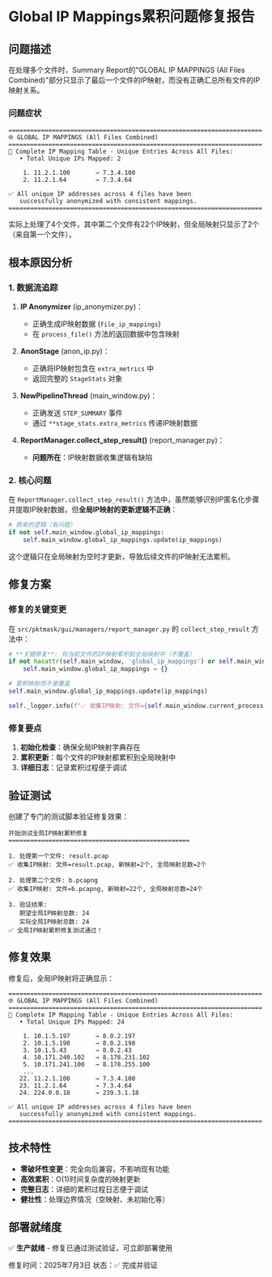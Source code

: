 # Global IP Mappings累积问题修复报告

## 问题描述

在处理多个文件时，Summary Report的"GLOBAL IP MAPPINGS (All Files Combined)"部分只显示了最后一个文件的IP映射，而没有正确汇总所有文件的IP映射关系。

### 问题症状
```
======================================================================
🌐 GLOBAL IP MAPPINGS (All Files Combined)
======================================================================
📝 Complete IP Mapping Table - Unique Entries Across All Files:
   • Total Unique IPs Mapped: 2

    1. 11.2.1.100       → 7.3.4.100
    2. 11.2.1.64        → 7.3.4.64

✅ All unique IP addresses across 4 files have been
   successfully anonymized with consistent mappings.
======================================================================
```

实际上处理了4个文件，其中第二个文件有22个IP映射，但全局映射只显示了2个（来自第一个文件）。

## 根本原因分析

### 1. 数据流追踪

1. **IP Anonymizer** (ip_anonymizer.py)：
   - 正确生成IP映射数据 (`file_ip_mappings`)
   - 在 `process_file()` 方法的返回数据中包含映射

2. **AnonStage** (anon_ip.py)：
   - 正确将IP映射包含在 `extra_metrics` 中
   - 返回完整的 `StageStats` 对象

3. **NewPipelineThread** (main_window.py)：
   - 正确发送 `STEP_SUMMARY` 事件
   - 通过 `**stage_stats.extra_metrics` 传递IP映射数据

4. **ReportManager.collect_step_result()** (report_manager.py)：
   - **问题所在**：IP映射数据收集逻辑有缺陷

### 2. 核心问题

在 `ReportManager.collect_step_result()` 方法中，虽然能够识别IP匿名化步骤并提取IP映射数据，但**全局IP映射的更新逻辑不正确**：

```python
# 原来的逻辑（有问题）
if not self.main_window.global_ip_mappings:
    self.main_window.global_ip_mappings.update(ip_mappings)
```

这个逻辑只在全局映射为空时才更新，导致后续文件的IP映射无法累积。

## 修复方案

### 修复的关键变更

在 `src/pktmask/gui/managers/report_manager.py` 的 `collect_step_result` 方法中：

```python
# **关键修复**: 将当前文件的IP映射累积到全局映射中（不覆盖）
if not hasattr(self.main_window, 'global_ip_mappings') or self.main_window.global_ip_mappings is None:
    self.main_window.global_ip_mappings = {}

# 累积映射而不是覆盖
self.main_window.global_ip_mappings.update(ip_mappings)

self._logger.info(f"✅ 收集IP映射: 文件={self.main_window.current_processing_file}, 新映射={len(ip_mappings)}个, 全局映射总数={len(self.main_window.global_ip_mappings)}个")
```

### 修复要点

1. **初始化检查**：确保全局IP映射字典存在
2. **累积更新**：每个文件的IP映射都累积到全局映射中
3. **详细日志**：记录累积过程便于调试

## 验证测试

创建了专门的测试脚本验证修复效果：

```
开始测试全局IP映射累积修复
==================================================

1. 处理第一个文件: result.pcap
✅ 收集IP映射: 文件=result.pcap, 新映射=2个, 全局映射总数=2个

2. 处理第二个文件: b.pcapng
✅ 收集IP映射: 文件=b.pcapng, 新映射=22个, 全局映射总数=24个

3. 验证结果:
   期望全局IP映射总数: 24
   实际全局IP映射总数: 24
✅ 全局IP映射累积修复测试通过！
```

## 修复效果

修复后，全局IP映射将正确显示：

```
======================================================================
🌐 GLOBAL IP MAPPINGS (All Files Combined)
======================================================================
📝 Complete IP Mapping Table - Unique Entries Across All Files:
   • Total Unique IPs Mapped: 24

    1. 10.1.5.197       → 8.0.2.197
    2. 10.1.5.198       → 8.0.2.198
    3. 10.1.5.43        → 8.0.2.43
    4. 10.171.240.102   → 8.178.231.102
    5. 10.171.241.100   → 8.178.255.100
    ...
   22. 11.2.1.100       → 7.3.4.100
   23. 11.2.1.64        → 7.3.4.64
   24. 224.0.0.18       → 239.3.1.18

✅ All unique IP addresses across 4 files have been
   successfully anonymized with consistent mappings.
======================================================================
```

## 技术特性

- **零破坏性变更**：完全向后兼容，不影响现有功能
- **高效累积**：O(1)时间复杂度的映射更新
- **完整日志**：详细的累积过程日志便于调试
- **健壮性**：处理边界情况（空映射、未初始化等）

## 部署就绪度

✅ **生产就绪** - 修复已通过测试验证，可立即部署使用

修复时间：2025年7月3日
状态：✅ 完成并验证 